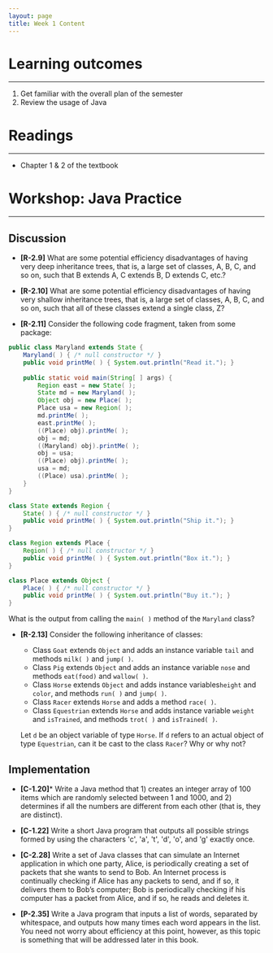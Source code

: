 ```yaml
---
layout: page
title: Week 1 Content
---
```


# Learning outcomes
-----
1.   Get familiar with the overall plan of the semester
2.   Review the usage of Java



# Readings
-----
*   Chapter 1 & 2 of the textbook



# Workshop: Java Practice
-----
## Discussion

* **[R-2.9]** What are some potential efficiency disadvantages of having very deep inheritance trees, that is, a large set of classes, A, B, C, and so on, such that B extends A, C extends B, D extends C, etc.?



* **[R-2.10]** What are some potential efficiency disadvantages of having very shallow inheritance trees, that is, a large set of classes, A, B, C, and so on, such that all of these classes extend a single class, Z?



* **[R-2.11]** Consider the following code fragment, taken from some package:

```java
public class Maryland extends State {
    Maryland( ) { /* null constructor */ } 
    public void printMe( ) { System.out.println("Read it."); } 
    
    public static void main(String[ ] args) {
        Region east = new State( );
        State md = new Maryland( );
        Object obj = new Place( );
        Place usa = new Region( );
        md.printMe( );
        east.printMe( );
        ((Place) obj).printMe( );
        obj = md;
        ((Maryland) obj).printMe( );
        obj = usa;
        ((Place) obj).printMe( );
        usa = md;
        ((Place) usa).printMe( );
    }
}

class State extends Region {
    State( ) { /* null constructor */ }
    public void printMe( ) { System.out.println("Ship it."); }
}

class Region extends Place {
    Region( ) { /* null constructor */ }
    public void printMe( ) { System.out.println("Box it."); }
}

class Place extends Object {
    Place( ) { /* null constructor */ }
    public void printMe( ) { System.out.println("Buy it."); }
}
```

What is the output from calling the `main( )` method of the `Maryland` class?



* **[R-2.13]** Consider the following inheritance of classes: 

    * Class `Goat` extends `Object` and adds an instance variable `tail` and methods `milk( )` and `jump( )`.
    * Class `Pig` extends `Object` and adds an instance variable `nose` and methods `eat(food)` and `wallow( )`.
    * Class `Horse` extends `Object` and adds instance variables`height` and `color`, and methods `run( )` and `jump( )`.
    * Class `Racer` extends `Horse` and adds a method `race( )`.
    * Class `Equestrian` extends `Horse` and adds instance variable `weight` and `isTrained`, and methods `trot( )` and `isTrained( )`.

    Let `d` be an object variable of type `Horse`. If `d` refers to an actual object of type `Equestrian`, can it be cast to the class `Racer`? Why or why not?

    

## Implementation

* **[C-1.20]*** Write a Java method that 1) creates an integer array of 100 items which are randomly selected between 1 and 1000, and 2) determines if all the numbers are different from each other (that is, they are distinct).



* **[C-1.22]** Write a short Java program that outputs all possible strings formed by using the characters 'c', 'a', 't', 'd', 'o', and 'g' exactly once.



* **[C-2.28]** Write a set of Java classes that can simulate an Internet application in which one party, Alice, is periodically creating a set of packets that she wants to send to Bob. An Internet process is continually checking if Alice has any packets to send, and if so, it delivers them to Bob’s computer; Bob is periodically checking if his computer has a packet from Alice, and if so, he reads and deletes it.



* **[P-2.35]** Write a Java program that inputs a list of words, separated by whitespace, and outputs how many times each word appears in the list. You need not worry about efficiency at this point, however, as this topic is something that will be addressed later in this book.

